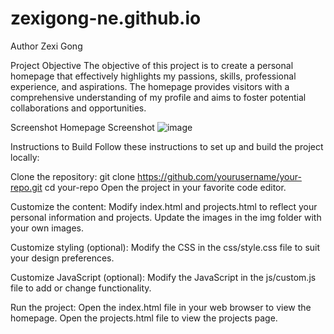 # zexigong-ne.github.io
Author
Zexi Gong

Project Objective
The objective of this project is to create a personal homepage that effectively highlights my passions, skills, professional experience, and aspirations. The homepage provides visitors with a comprehensive understanding of my profile and aims to foster potential collaborations and opportunities.

Screenshot
Homepage Screenshot
![image](https://github.com/zexigong-ne/zexigong-ne.github.io/assets/145535662/5e8914b0-a4aa-4fe3-8041-94350f7684c9)


Instructions to Build
Follow these instructions to set up and build the project locally:

Clone the repository:
git clone https://github.com/yourusername/your-repo.git
cd your-repo
Open the project in your favorite code editor.

Customize the content:
Modify index.html and projects.html to reflect your personal information and projects.
Update the images in the img folder with your own images.

Customize styling (optional):
Modify the CSS in the css/style.css file to suit your design preferences.

Customize JavaScript (optional):
Modify the JavaScript in the js/custom.js file to add or change functionality.

Run the project:
Open the index.html file in your web browser to view the homepage.
Open the projects.html file to view the projects page.
